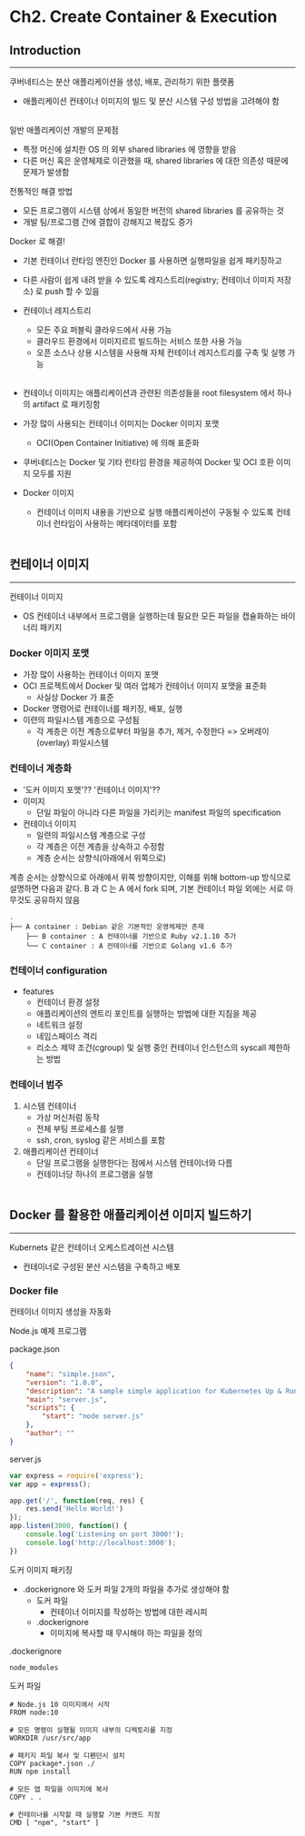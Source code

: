 # Ch2. Create Container & Execution

## Introduction
----
쿠버네티스는 분산 애플리케이션을 생성, 배포, 관리하기 위한 플랫폼
- 애플리케이션 컨테이너 이미지의 빌드 및 분산 시스템 구성 방법을 고려해야 함
<br/><br/>

일반 애플리케이션 개발의 문제점
- 특정 머신에 설치한 OS 의 외부 shared libraries 에 영향을 받음
- 다른 머신 혹은 운영체제로 이관했을 때, shared libraries 에 대한 의존성 때문에 문제가 발생함

전통적인 해결 방법
- 모든 프로그램이 시스템 상에서 동일한 버전의 shared libraries 를 공유하는 것
- 개발 팀/프로그램 간에 결합이 강해지고 복잡도 증가

Docker 로 해결!
- 기본 컨테이너 런타임 엔진인 Docker 를 사용하면 실행파일을 쉽게 패키징하고
- 다른 사람이 쉽게 내려 받을 수 있도록 레지스트리(registry; 컨테이너 이미지 저장소) 로 push 할 수 있음
- 컨테이너 레지스트리
  - 모든 주요 퍼블릭 클라우드에서 사용 가능
  - 클라우드 환경에서 이미지르르 빌드하는 서비스 또한 사용 가능
  - 오픈 소스나 상용 시스템을 사용해 자체 컨테이너 레지스트리를 구축 및 실행 가능
<br/><br/>

- 컨테이너 이미지는 애플리케이션과 관련된 의존성들을 root filesystem 에서 하나의 artifact 로 패키징함
- 가장 많이 사용되는 컨테이너 이미지는 Docker 이미지 포맷
  - OCI(Open Container Initiative) 에 의해 표준화
- 쿠버네티스는 Docker 및 기타 런타임 환경을 제공하여 Docker 및 OCI 호환 이미지 모두를 지원
- Docker 이미지
  - 컨테이너 이미지 내용을 기반으로 실행 애플리케이션이 구동될 수 있도록 컨테이너 런타임이 사용하는 메타데이터를 포함
<br/><br/>

## 컨테이너 이미지
----
컨테이너 이미지
- OS 컨테이너 내부에서 프로그램을 실행하는데 필요한 모든 파일을 캡슐화하는 바이너리 패키지

### Docker 이미지 포맷
- 가장 많이 사용하는 컨테이너 이미지 포맷
- OCI 프로젝트에서 Docker 및 여러 업체가 컨테이너 이미지 포맷을 표준화
  - 사실상 Docker 가 표준
- Docker 명령어로 컨테이너를 패키징, 배포, 실행
- 이련의 파일시스템 계층으로 구성됨
  - 각 계층은 이전 계층으로부터 파일을 추가, 제거, 수정한다 => 오버레이(overlay) 파일시스템

### 컨테이너 계층화
- '도커 이미지 포맷'?? '컨테이너 이미지'??
- 이미지
  - 단일 파일이 아니라 다른 파일을 가리키는 manifest 파일의 specification
- 컨테이너 이미지
  - 일련의 파일시스템 계층으로 구성
  - 각 계층은 이전 계층을 상속하고 수정함
  - 계층 순서는 상향식(아래에서 위쪽으로)

계층 순서는 상향식으로 아래에서 위쪽 방향이지만, 이해를 위해 bottom-up 방식으로 설명하면 다음과 같다.
B 과 C 는 A 에서 fork 되며, 기본 컨테이너 파일 외에는 서로 아무것도 공유하지 않음
```
.
├── A container : Debian 같은 기본적인 운영체제만 존재 
    ├── B container : A 컨테이너를 기반으로 Ruby v2.1.10 추가
    └── C container : A 컨테이너를 기반으로 Golang v1.6 추가
```

### 컨테이너 configuration
- features
  - 컨테이너 환경 설정
  - 애플리케이션의 엔트리 포인트를 실행하는 방법에 대한 지침을 제공
  - 네트워크 설정
  - 네임스페이스 격리
  - 리소스 제약 조건(cgroup) 및 실행 중인 컨테이너 인스턴스의 syscall 제한하는 방법

### 컨테이너 범주
1. 시스템 컨테이너
   - 가상 머신처럼 동작
   - 전체 부팅 프로세스를 실행
   - ssh, cron, syslog 같은 서비스를 포함
2. 애플리케이션 컨테이너
   - 단일 프로그램을 실행한다는 점에서 시스템 컨테이너와 다름
   - 컨테이너당 하나의 프로그램을 실행
<br/><br/>

## Docker 를 활용한 애플리케이션 이미지 빌드하기
----
Kubernets 같은 컨테이너 오케스트레이션 시스템
- 컨테이너로 구성된 분산 시스템을 구축하고 배포

### Docker file
컨테이너 이미지 생성을 자동화

Node.js 예제 프로그램

package.json
```json
{
    "name": "simple.json",
    "version": "1.0.0",
    "description": "A sample simple application for Kubernetes Up & Running",
    "main": "server.js",
    "scripts": {
        "start": "node server.js"
    },
    "author": ""
}
```
server.js
```javascript
var express = require('express');
var app = express();

app.get('/', function(req, res) {
    res.send('Hello World!')
});
app.listen(3000, function() {
    console.log('Listening on port 3000!');
    console.log('http://localhost:3000');
})
```

도커 이미지 패키징
- .dockerignore 와 도커 파일 2개의 파일을 추가로 생성해야 함
  - 도커 파일
    - 컨테이너 이미지를 작성하는 방법에 대한 레시피
  - .dockerignore
    - 이미지에 복사할 때 무시해야 하는 파일을 정의

.dockerignore
```
node_modules
```

도커 파일
```docker
# Node.js 10 이미지에서 시작
FROM node:10

# 모든 명령이 실행될 이미지 내부의 디렉토리를 지정
WORKDIR /usr/src/app

# 패키지 파일 복사 및 디펜던시 설치
COPY package*.json ./
RUN npm install

# 모든 앱 파일을 이미지에 복사
COPY . . 

# 컨테이너를 시작할 때 실행할 기본 커맨드 지정
CMD [ "npm", "start" ]


```
